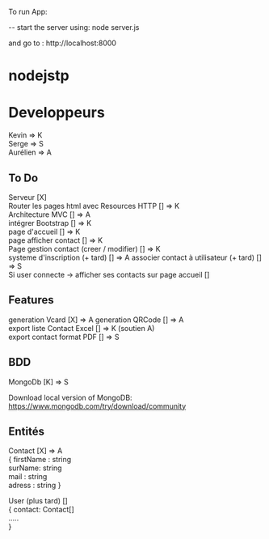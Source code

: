 
To run App:

-- start the server using:
node server.js

and go to :
http://localhost:8000

# nodejstp

# Developpeurs
Kevin => K  
Serge => S  
Aurélien => A  

## To Do 
Serveur [X]   
Router les pages html avec Resources HTTP [] => K  
Architecture MVC [] => A  
intégrer Bootstrap [] => K  
page d'accueil []  => K  
page afficher contact [] => K   
Page gestion contact (creer / modifier) []  => K  
systeme d'inscription (+ tard) []  => A
associer contact à utilisateur (+ tard) [] => S  
Si user connecte -> afficher ses contacts sur page   accueil []  

## Features 
generation Vcard [X] => A
generation QRCode  []  => A  
export liste Contact Excel []  => K (soutien A)  
export contact format PDF [] => S  

## BDD 
MongoDb [K] => S

Download local version of MongoDB: https://www.mongodb.com/try/download/community

## Entités
Contact [X]  => A   
{ 
    firstName : string  
    surName: string  
    mail : string  
    adress : string 
} 

User (plus tard) []  
{
    contact: Contact[]  
    .....  
}

